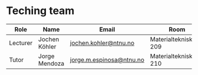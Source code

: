 # Teching team

| Role     | Name           | Email                    | Room                  | 
|----------|----------------|--------------------------|-----------------------|
| Lecturer | Jochen Köhler  | jochen.kohler@ntnu.no    | Materialteknisk*3-209 |
| Tutor    | Jorge Mendoza  | jorge.m.espinosa@ntnu.no | Materialteknisk*3-210 |
